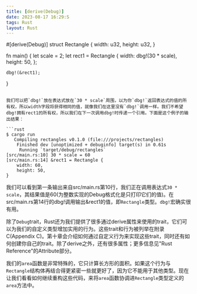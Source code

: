 ```yaml
---
title: [derive(Debug)]
date: 2023-08-17 16:29:S
tags: Rust
layout: Rust
---
```

#[derive(Debug)]
struct Rectangle {
    width: u32,
    height: u32,
}

fn main() {
    let scale = 2;
    let rect1 = Rectangle {
        width: dbg!(30 * scale),
        height: 50,
    };

    dbg!(&rect1);
}
```

我们可以把`dbg!`放在表达式放在`30 * scale`周围，以为你`dbg!`返回表达式的值的所有权，所以width字段将获得相同的值，就像我们在这里没有`dbg!`调用一样。我们不希望dbg!拥有rect1的所有权，所以我们在下一次调用dbg!时传递一个引用。下面是这个例子的输出结果：

```rust
$ cargo run
   Compiling rectangles v0.1.0 (file:///projects/rectangles)
    Finished dev [unoptimized + debuginfo] target(s) in 0.61s
     Running `target/debug/rectangles`
[src/main.rs:10] 30 * scale = 60
[src/main.rs:14] &rect1 = Rectangle {
    width: 60,
    height: 50,
}
```

我们可以看到第一条输出来自src/main.rs第10行，我们正在调用表达式`30 * scale`，其结果值是60(为整数实现的Debug格式化是只打印它们的值)。在src/main.rs第14行的dbg!调用输出&rect1的值，即`Rectangle`类型。`dbg!`宏确实很有用。

除了`Debug`trait，Rust还为我们提供了很多通过derive属性来使用的trait，它们可以为我们的自定义类型增加实用的行为。这些trait和行为被列举在附录C(Appendix C)。第十章会介绍如何通过自定义行为来实现这些trait，同时还有如何创建你自己的trait。除了derive之外，还有很多属性；更多信息见"Rust Reference"的Attribute部分。

我们的`area`函数是非常特殊的，它只计算长方形的面积。如果这个行为与`Rectangle`结构体再结合得更紧密一些就更好了，因为它不能用于其他类型。现在让我们看看如何继续重构这些代码，来将`area`函数协调进`Rectangle`类型定义的`area`方法中。


















